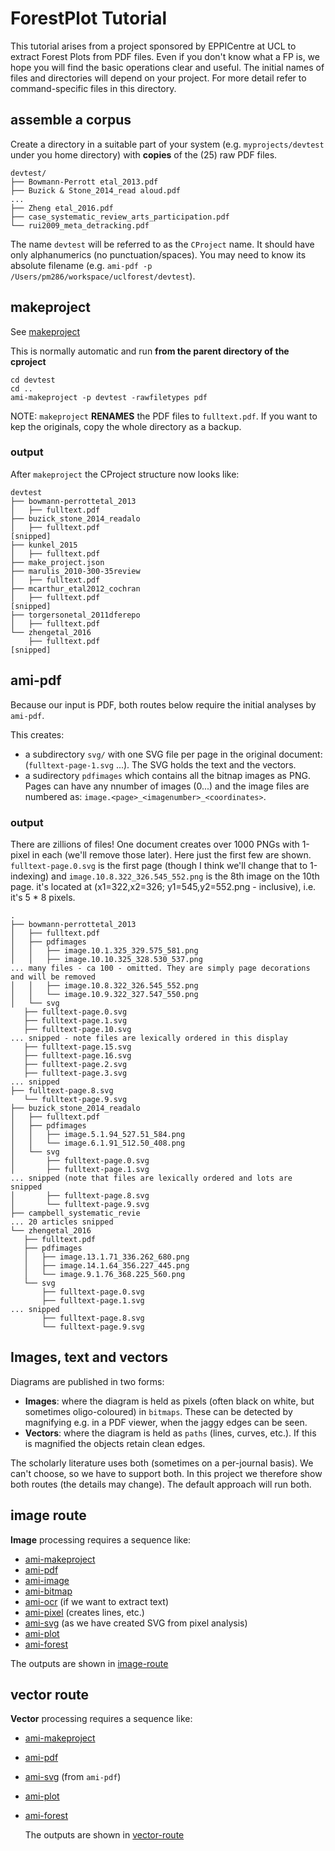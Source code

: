 # ForestPlot Tutorial 
This tutorial arises from a project sponsored by EPPICentre at UCL to extract Forest Plots from PDF files. 
Even if you don't know what a FP is, we hope you will find the basic operations clear and useful. The initial 
names of files and directories will depend on your project. For more detail refer to command-specific files in this directory.


## assemble a corpus
Create a directory  in a suitable part of your system (e.g. `myprojects/devtest` under you home directory) with **copies** of the (25) raw PDF files. 
```
devtest/
├── Bowmann-Perrott etal_2013.pdf
├── Buzick & Stone_2014_read aloud.pdf
...
├── Zheng etal_2016.pdf
├── case_systematic_review_arts_participation.pdf
└── rui2009_meta_detracking.pdf
```
The name `devtest` will be referred to as the `CProject` name. It should have only alphanumerics (no punctuation/spaces). You may need to know
its absolute filename (e.g. `ami-pdf -p /Users/pm286/workspace/uclforest/devtest`).

## makeproject
See [makeproject](./makeproject.md)

This is normally automatic and run **from the parent directory of the cproject** 
  
```
cd devtest
cd ..
ami-makeproject -p devtest -rawfiletypes pdf
```
  
NOTE: `makeproject` **RENAMES** the PDF files to `fulltext.pdf`. If you want to kep the originals, copy the whole directory as a backup.
  
### output
After `makeproject` the CProject structure now looks like:

```
devtest
├── bowmann-perrottetal_2013
│   ├── fulltext.pdf
├── buzick_stone_2014_readalo
│   ├── fulltext.pdf
[snipped]
├── kunkel_2015
│   ├── fulltext.pdf
├── make_project.json           
├── marulis_2010-300-35review   
│   ├── fulltext.pdf
├── mcarthur_etal2012_cochran
│   ├── fulltext.pdf
[snipped]
├── torgersonetal_2011dferepo
│   ├── fulltext.pdf
└── zhengetal_2016
    ├── fulltext.pdf
[snipped]

```

## ami-pdf


Because our input is PDF, both routes below require the initial analyses by `ami-pdf`.



This creates:
 * a subdirectory `svg/` with one SVG file per page in the original document: (`fulltext-page-1.svg` ...). The SVG holds the text and the vectors.
 * a sudirectory `pdfimages` which contains all the bitnap images as PNG. Pages can have any nnumber of images (0...) and the image files
 are numbered as: `image.<page>_<imagenumber>_<coordinates>`. 

### output
There are zillions of files! One document creates over 1000 PNGs with 1-pixel in each (we'll remove those later). Here just the first few are shown. `fulltext-page.0.svg` is the first page (though I think we'll change that to 1-indexing) and `image.10.8.322_326.545_552.png` is the 8th image on the 10th page. it's located at (x1=322,x2=326; y1=545,y2=552.png - inclusive), i.e. it's 5 * 8 pixels.

 ```
 .
├── bowmann-perrottetal_2013
│   ├── fulltext.pdf
│   ├── pdfimages
│   │   ├── image.10.1.325_329.575_581.png
│   │   ├── image.10.10.325_328.530_537.png
... many files - ca 100 - omitted. They are simply page decorations and will be removed
│   │   ├── image.10.8.322_326.545_552.png
│   │   └── image.10.9.322_327.547_550.png
│   └── svg
    ├── fulltext-page.0.svg
    ├── fulltext-page.1.svg
    ├── fulltext-page.10.svg
... snipped - note files are lexically ordered in this display
    ├── fulltext-page.15.svg
    ├── fulltext-page.16.svg
    ├── fulltext-page.2.svg
    ├── fulltext-page.3.svg
... snipped
├── fulltext-page.8.svg
    └── fulltext-page.9.svg
├── buzick_stone_2014_readalo
│   ├── fulltext.pdf
│   ├── pdfimages
│   │   ├── image.5.1.94_527.51_584.png
│   │   └── image.6.1.91_512.50_408.png
│   └── svg
│       ├── fulltext-page.0.svg
│       ├── fulltext-page.1.svg
... snipped (note that files are lexically ordered and lots are snipped
│       ├── fulltext-page.8.svg
│       └── fulltext-page.9.svg
├── campbell_systematic_revie
... 20 articles snipped
└── zhengetal_2016
    ├── fulltext.pdf
    ├── pdfimages
    │   ├── image.13.1.71_336.262_680.png
    │   ├── image.14.1.64_356.227_445.png
    │   └── image.9.1.76_368.225_560.png
    └── svg
        ├── fulltext-page.0.svg
        ├── fulltext-page.1.svg
... snipped
        ├── fulltext-page.8.svg
        └── fulltext-page.9.svg
```

## Images, text and vectors
Diagrams are published in two forms:

 * **Images**: where the diagram is held as pixels (often black on white, but sometimes oligo-coloured) in `bitmaps`. These can be detected by magnifying e.g. in a PDF viewer, when the jaggy edges can be seen.
 * **Vectors**: where the diagram is held as `paths` (lines, curves, etc.). If this is magnified the objects retain clean edges.
 
The scholarly literature uses both (sometimes on a per-journal basis). We can't choose, so we have to support both. In this project we therefore show both routes (the details may change). The default approach will run both.

## image route
**Image** processing requires a sequence like:
 
  * [ami-makeproject](./makeproject.md)
  * [ami-pdf](ami-pdf.md)
  * [ami-image](ami-image.md)
  * [ami-bitmap](ami-bitmap.md)
  * [ami-ocr](ami-ocr.md) (if we want to extract text)
  * [ami-pixel](ami-pixel.md) (creates lines, etc.)
  * [ami-svg](ami-svg.md) (as we have created SVG from pixel analysis)
  * [ami-plot](ami-plot.md)
  * [ami-forest](ami-forest.md)
  
  The outputs are shown in [image-route](image-route.md)
  
## vector route
**Vector** processing requires a sequence like:
 
  * [ami-makeproject](./makeproject.md)
  * [ami-pdf](ami-pdf.md)
  * [ami-svg](ami-svg.md) (from `ami-pdf`)
  * [ami-plot](ami-plot.md)
  * [ami-forest](ami-forest.md)
  
    The outputs are shown in [vector-route](vector-route.md)

  


